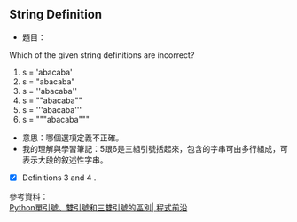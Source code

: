 ## String Definition
* 題目：

Which of the given string definitions are incorrect?
1. s = 'abacaba'
2. s = "abacaba"
3. s = ''abacaba''
4. s = ""abacaba""
5. s = '''abacaba'''
6. s = """abacaba"""

* 意思：哪個選項定義不正確。
* 我的理解與學習筆記：5跟6是三組引號括起來，包含的字串可由多行組成，可表示大段的敘述性字串。

- [x] Definitions 3 and 4 .

參考資料：    
[Python單引號、雙引號和三雙引號的區別| 程式前沿](https://codertw.com/%E7%A8%8B%E5%BC%8F%E8%AA%9E%E8%A8%80/535221/)
